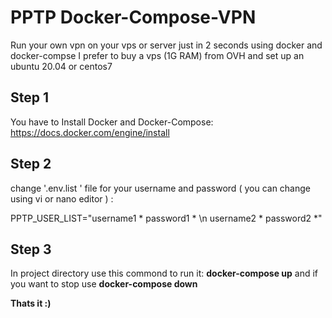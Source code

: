 # PPTP Docker-Compose-VPN
Run your own  vpn on your vps or server just in 2 seconds using docker and docker-compse
I prefer to buy a vps (1G RAM) from OVH and set up an ubuntu 20.04 or centos7

## Step 1
You have to Install Docker and Docker-Compose:
https://docs.docker.com/engine/install

## Step 2
change '.env.list ' file for your username and password ( you can change using vi or nano editor ) :

PPTP_USER_LIST="username1 * password1 * \n username2 * password2 *"

## Step 3

In project directory use this commond to run it:
**docker-compose up**
and if you want to stop use **docker-compose down**

**Thats it :)**
